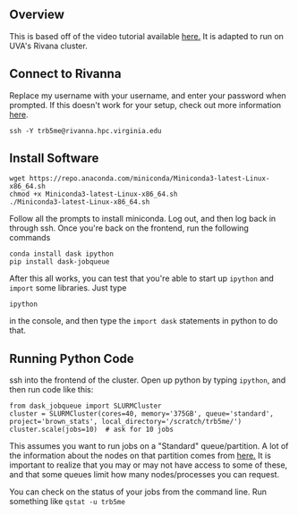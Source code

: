## Overview

This is based off of the video tutorial available [here.](https://jobqueue.dask.org/en/latest/) It is adapted to run on
UVA's Rivana cluster. 

## Connect to Rivanna 

Replace my username with your username, and enter your password when prompted. If this doesn't work for your setup,
check out more information [here](https://www.rc.virginia.edu/userinfo/rivanna/login/).

    ssh -Y trb5me@rivanna.hpc.virginia.edu 

## Install Software

    wget https://repo.anaconda.com/miniconda/Miniconda3-latest-Linux-x86_64.sh
    chmod +x Miniconda3-latest-Linux-x86_64.sh
    ./Miniconda3-latest-Linux-x86_64.sh
    
Follow all the prompts to install miniconda. Log out, and then log back in through ssh. Once you're back on the
frontend, run the following commands

    conda install dask ipython
    pip install dask-jobqueue

After this all works, you can test that you're able to start up `ipython` and `import` some libraries. Just type 

    ipython

in the console, and then type the `import dask` statements in python to do that. 


## Running Python Code

ssh into the frontend of the cluster. Open up python by typing `ipython`, and then run code like this:

    from dask_jobqueue import SLURMCluster
    cluster = SLURMCluster(cores=40, memory='375GB', queue='standard', project='brown_stats', local_directory='/scratch/trb5me/')
    cluster.scale(jobs=10)  # ask for 10 jobs

This assumes you want to run jobs on a "Standard" queue/partition. A lot of the information about the nodes on that partition comes from [here.](https://www.rc.virginia.edu/userinfo/rivanna/queues/) It is important to realize that you may or may not have access to some of these, and that some queues limit how many nodes/processes you can request.

You can check on the status of your jobs from the command line. Run something like `qstat -u trb5me`


